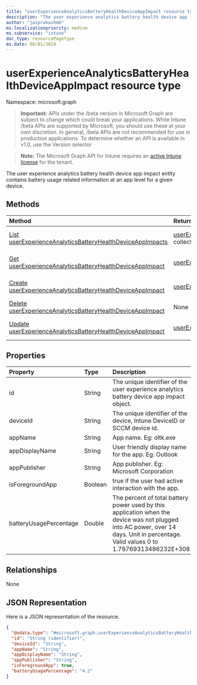 ```yaml
---
title: "userExperienceAnalyticsBatteryHealthDeviceAppImpact resource type"
description: "The user experience analytics battery health device app impact entity contains battery usage related information at an app level for a given device."
author: "jaiprakashmb"
ms.localizationpriority: medium
ms.subservice: "intune"
doc_type: resourcePageType
ms.date: 08/01/2024
---
```


# userExperienceAnalyticsBatteryHealthDeviceAppImpact resource type

Namespace: microsoft.graph

> **Important:** APIs under the /beta version in Microsoft Graph are subject to change which could break your applications. While Intune /beta APIs are supported by Microsoft, you should use these at your own discretion. In general, /beta APIs are not recommended for use in production applications. To determine whether an API is available in v1.0, use the Version selector

> **Note:** The Microsoft Graph API for Intune requires an [active Intune license](https://go.microsoft.com/fwlink/?linkid=839381) for the tenant.

The user experience analytics battery health device app impact entity contains battery usage related information at an app level for a given device.

## Methods
|Method|Return Type|Description|
|:---|:---|:---|
|[List userExperienceAnalyticsBatteryHealthDeviceAppImpacts](../api/intune-devices-userexperienceanalyticsbatteryhealthdeviceappimpact-list.md)|[userExperienceAnalyticsBatteryHealthDeviceAppImpact](../resources/intune-devices-userexperienceanalyticsbatteryhealthdeviceappimpact.md) collection|List properties and relationships of the [userExperienceAnalyticsBatteryHealthDeviceAppImpact](../resources/intune-devices-userexperienceanalyticsbatteryhealthdeviceappimpact.md) objects.|
|[Get userExperienceAnalyticsBatteryHealthDeviceAppImpact](../api/intune-devices-userexperienceanalyticsbatteryhealthdeviceappimpact-get.md)|[userExperienceAnalyticsBatteryHealthDeviceAppImpact](../resources/intune-devices-userexperienceanalyticsbatteryhealthdeviceappimpact.md)|Read properties and relationships of the [userExperienceAnalyticsBatteryHealthDeviceAppImpact](../resources/intune-devices-userexperienceanalyticsbatteryhealthdeviceappimpact.md) object.|
|[Create userExperienceAnalyticsBatteryHealthDeviceAppImpact](../api/intune-devices-userexperienceanalyticsbatteryhealthdeviceappimpact-create.md)|[userExperienceAnalyticsBatteryHealthDeviceAppImpact](../resources/intune-devices-userexperienceanalyticsbatteryhealthdeviceappimpact.md)|Create a new [userExperienceAnalyticsBatteryHealthDeviceAppImpact](../resources/intune-devices-userexperienceanalyticsbatteryhealthdeviceappimpact.md) object.|
|[Delete userExperienceAnalyticsBatteryHealthDeviceAppImpact](../api/intune-devices-userexperienceanalyticsbatteryhealthdeviceappimpact-delete.md)|None|Deletes a [userExperienceAnalyticsBatteryHealthDeviceAppImpact](../resources/intune-devices-userexperienceanalyticsbatteryhealthdeviceappimpact.md).|
|[Update userExperienceAnalyticsBatteryHealthDeviceAppImpact](../api/intune-devices-userexperienceanalyticsbatteryhealthdeviceappimpact-update.md)|[userExperienceAnalyticsBatteryHealthDeviceAppImpact](../resources/intune-devices-userexperienceanalyticsbatteryhealthdeviceappimpact.md)|Update the properties of a [userExperienceAnalyticsBatteryHealthDeviceAppImpact](../resources/intune-devices-userexperienceanalyticsbatteryhealthdeviceappimpact.md) object.|

## Properties
|Property|Type|Description|
|:---|:---|:---|
|id|String|The unique identifier of the user experience analytics battery device app impact object.|
|deviceId|String|The unique identifier of the device, Intune DeviceID or SCCM device id.|
|appName|String|App name. Eg: oltk.exe|
|appDisplayName|String|User friendly display name for the app. Eg: Outlook|
|appPublisher|String|App publisher. Eg: Microsoft Corporation|
|isForegroundApp|Boolean|true if the user had active interaction with the app.|
|batteryUsagePercentage|Double|The percent of total battery power used by this application when the device was not plugged into AC power, over 14 days. Unit in percentage. Valid values 0 to 1.79769313486232E+308|

## Relationships
None

## JSON Representation
Here is a JSON representation of the resource.
<!-- {
  "blockType": "resource",
  "keyProperty": "id",
  "@odata.type": "microsoft.graph.userExperienceAnalyticsBatteryHealthDeviceAppImpact"
}
-->
``` json
{
  "@odata.type": "#microsoft.graph.userExperienceAnalyticsBatteryHealthDeviceAppImpact",
  "id": "String (identifier)",
  "deviceId": "String",
  "appName": "String",
  "appDisplayName": "String",
  "appPublisher": "String",
  "isForegroundApp": true,
  "batteryUsagePercentage": "4.2"
}
```